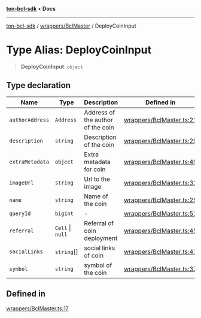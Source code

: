 [**ton-bcl-sdk**](../../../README.md) • **Docs**

***

[ton-bcl-sdk](../../../README.md) / [wrappers/BclMaster](../README.md) / DeployCoinInput

# Type Alias: DeployCoinInput

> **DeployCoinInput**: `object`

## Type declaration

| Name | Type | Description | Defined in |
| ------ | ------ | ------ | ------ |
| `authorAddress` | `Address` | Address of the author of the coin | [wrappers/BclMaster.ts:21](https://github.com/ton-fun-tech/ton-bcl-sdk/blob/94d6b89dd4da487f7f59e76bb49397e251522dcd/src/wrappers/BclMaster.ts#L21) |
| `description` | `string` | Description of the coin | [wrappers/BclMaster.ts:29](https://github.com/ton-fun-tech/ton-bcl-sdk/blob/94d6b89dd4da487f7f59e76bb49397e251522dcd/src/wrappers/BclMaster.ts#L29) |
| `extraMetadata` | `object` | Extra metadata for coin | [wrappers/BclMaster.ts:49](https://github.com/ton-fun-tech/ton-bcl-sdk/blob/94d6b89dd4da487f7f59e76bb49397e251522dcd/src/wrappers/BclMaster.ts#L49) |
| `imageUrl` | `string` | Url to the image | [wrappers/BclMaster.ts:33](https://github.com/ton-fun-tech/ton-bcl-sdk/blob/94d6b89dd4da487f7f59e76bb49397e251522dcd/src/wrappers/BclMaster.ts#L33) |
| `name` | `string` | Name of the coin | [wrappers/BclMaster.ts:25](https://github.com/ton-fun-tech/ton-bcl-sdk/blob/94d6b89dd4da487f7f59e76bb49397e251522dcd/src/wrappers/BclMaster.ts#L25) |
| `queryId` | `bigint` | - | [wrappers/BclMaster.ts:51](https://github.com/ton-fun-tech/ton-bcl-sdk/blob/94d6b89dd4da487f7f59e76bb49397e251522dcd/src/wrappers/BclMaster.ts#L51) |
| `referral` | `Cell` \| `null` | Referral of coin deployment | [wrappers/BclMaster.ts:45](https://github.com/ton-fun-tech/ton-bcl-sdk/blob/94d6b89dd4da487f7f59e76bb49397e251522dcd/src/wrappers/BclMaster.ts#L45) |
| `socialLinks` | `string`[] | social links of coin | [wrappers/BclMaster.ts:41](https://github.com/ton-fun-tech/ton-bcl-sdk/blob/94d6b89dd4da487f7f59e76bb49397e251522dcd/src/wrappers/BclMaster.ts#L41) |
| `symbol` | `string` | symbol of the coin | [wrappers/BclMaster.ts:37](https://github.com/ton-fun-tech/ton-bcl-sdk/blob/94d6b89dd4da487f7f59e76bb49397e251522dcd/src/wrappers/BclMaster.ts#L37) |

## Defined in

[wrappers/BclMaster.ts:17](https://github.com/ton-fun-tech/ton-bcl-sdk/blob/94d6b89dd4da487f7f59e76bb49397e251522dcd/src/wrappers/BclMaster.ts#L17)
